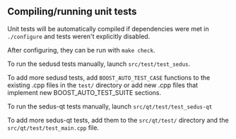 Compiling/running unit tests
------------------------------------

Unit tests will be automatically compiled if dependencies were met in `./configure`
and tests weren't explicitly disabled.

After configuring, they can be run with `make check`.

To run the sedusd tests manually, launch `src/test/test_sedus`.

To add more sedusd tests, add `BOOST_AUTO_TEST_CASE` functions to the existing
.cpp files in the `test/` directory or add new .cpp files that
implement new BOOST_AUTO_TEST_SUITE sections.

To run the sedus-qt tests manually, launch `src/qt/test/test_sedus-qt`

To add more sedus-qt tests, add them to the `src/qt/test/` directory and
the `src/qt/test/test_main.cpp` file.
